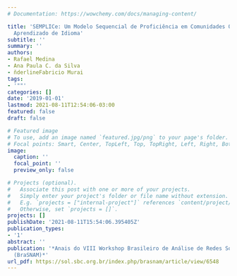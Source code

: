 ```yaml
---
# Documentation: https://wowchemy.com/docs/managing-content/

title: 'SEMPLICe: Um Modelo Sequencial de Proficiência em Comunidades Online para
  Aprendizado de Idioma'
subtitle: ''
summary: ''
authors:
- Rafael Medina
- Ana Paula C. da Silva
- n̆derlineFabricio Murai
tags:
- '""'
categories: []
date: '2019-01-01'
lastmod: 2021-08-11T12:54:06-03:00
featured: false
draft: false

# Featured image
# To use, add an image named `featured.jpg/png` to your page's folder.
# Focal points: Smart, Center, TopLeft, Top, TopRight, Left, Right, BottomLeft, Bottom, BottomRight.
image:
  caption: ''
  focal_point: ''
  preview_only: false

# Projects (optional).
#   Associate this post with one or more of your projects.
#   Simply enter your project's folder or file name without extension.
#   E.g. `projects = ["internal-project"]` references `content/project/deep-learning/index.md`.
#   Otherwise, set `projects = []`.
projects: []
publishDate: '2021-08-11T15:54:06.395405Z'
publication_types:
- '1'
abstract: ''
publication: '*Anais do VIII Workshop Brasileiro de Análise de Redes Sociais e Mineração
  (BraSNAM)*'
url_pdf: https://sol.sbc.org.br/index.php/brasnam/article/view/6548
---
```

